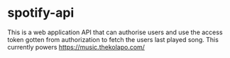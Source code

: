 # spotify-api
This is a web application API that can authorise users and use the access token gotten from authorization to fetch the users last played song. 
This currently powers https://music.thekolapo.com/
